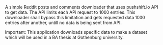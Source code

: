 A simple Reddit posts and comments downloader that uses pushshift.io API to get data. The API limits each API request to 1000 entries. 
This downloader shall bypass this limitation and gets requested data 1000 entries after another, untill no data is being sent from API.

Important: This application downloads specific data to make a dataset which will be used in a BA thesis at Gothenburg university.
